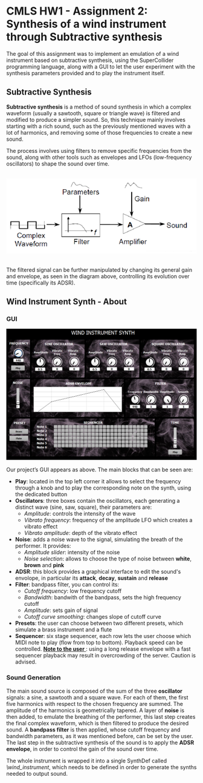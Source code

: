 # CMLS HW1 - Assignment 2: Synthesis of a wind instrument through Subtractive synthesis

The goal of this assignment was to implement an emulation of a wind instrument based on subtractive synthesis, using the SuperCollider programming language, along with a GUI to let the user experiment with the synthesis parameters provided and to play the instrument itself.

## Subtractive Synthesis

**Subtractive synthesis** is a method of sound synthesis in which a complex waveform (usually a sawtooth, square or triangle wave) is filtered and modified to produce a simpler sound. So, this technique mainly involves starting with a rich sound, such as the previously mentioned waves with a lot of harmonics, and removing some of those frequencies to create a new sound.

The process involves using filters to remove specific frequencies from the sound, along with other tools such as envelopes and LFOs (low-frequency oscillators) to shape the sound over time.
</br></br>
<p align="center">
  <img src="images/02.PNG">
</p>

</br>
The filtered signal can be further manipulated by changing its general gain and envelope, as seen in the diagram above, controlling its evolution over time (specifically its ADSR).

## Wind Instrument Synth - About

### GUI

<p align="center">
  <img src="images/synth.png">
</p>

Our project’s GUI appears as above. The main blocks that can be seen are:

+ **Play**: located in the top left corner it allows to select the frequency through a knob and to play the corresponding note on the synth, using the dedicated button
+ **Oscillators**: three boxes contain the oscillators, each generating a distinct wave (sine, saw, square), their parameters are:
  - *Amplitude*: controls the intensity of the wave
  - *Vibrato frequency*: frequency of the amplitude LFO which creates a vibrato effect
  - *Vibrato amplitude*: depth of the vibrato effect
+ **Noise**: adds a noise wave to the signal, simulating the breath of the performer. It provides:
  - *Amplitude slider*: intensity of the noise
  - *Noise selection*: allows to choose the type of noise between **white**, **brown** and **pink**
+ **ADSR**: this block provides a graphical interface to edit the sound's envolope, in particular its **attack**, **decay**, **sustain** and **release**
+ **Filter**: bandpass filter, you can control its:
  - *Cutoff frequency*: low frequency cutoff
  - *Bandwidth*: bandwith of the bandpass, sets the high frequency cutoff
  - *Amplitude*: sets gain of signal
  - *Cutoff curve smoothing*: changes slope of cutoff curve
+ **Presets**: the user can choose between two different presets, which simulate a brass instrument and a flute
+ **Sequencer**: six stage sequencer, each row lets the user choose which MIDI note to play (flow from top to bottom). Playback speed can be controlled.
<ins> **Note to the user** </ins>: using a long release envelope with a fast sequencer playback may result in overcrowding of the server. Caution is advised.

### Sound Generation

The main sound source is composed of the sum of the three **oscillator** signals: a sine, a sawtooth and a square wave. For each of them, the first five harmonics with respect to the chosen frequency are summed. The amplitude of the harmonics is geometrically tapered.
A layer of **noise** is then added, to emulate the breathing of the performer, this last step creates the final complex waveform, which is then filtered to produce the desired sound.
A **bandpass filter** is then applied, whose cutoff frequency and bandwidth parameters, as it was mentioned before, can be set by the user.
The last step in the subtractive synthesis of the sound is to apply the **ADSR envelope**, in order to control the gain of the sound over time.

The whole instrument is wrapped it into a single SynthDef called *\wind_instrument*, which needs to be defined in order to generate the synths needed to output sound.

